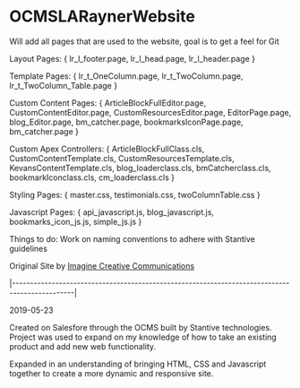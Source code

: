 # OCMSLARaynerWebsite

Will add all pages that are used to the website, goal is to get a feel for Git

Layout Pages: {
lr_l_footer.page, 
lr_l_head.page, 
lr_l_header.page }

Template Pages: {
lr_t_OneColumn.page, 
lr_t_TwoColumn.page,
lr_t_TwoColumn_Table.page }

Custom Content Pages: {
ArticleBlockFullEditor.page,
CustomContentEditor.page,
CustomResourcesEditor.page,
EditorPage.page, 
blog_Editor.page,
bm_catcher.page,
bookmarksIconPage.page, 
bm_catcher.page }

Custom Apex Controllers: {
ArticleBlockFullClass.cls,
CustomContentTemplate.cls,
CustomResourcesTemplate.cls,
KevansContentTemplate.cls, 
blog_loaderclass.cls,
bmCatcherclass.cls,
bookmarkIconclass.cls, 
cm_loaderclass.cls }

Styling Pages: {
master.css,
testimonials.css,
twoColumnTable.css }

Javascript Pages: {
api_javascript.js,
blog_javascript.js,
bookmarks_icon_js.js,
simple_js.js }


Things to do:
Work on naming conventions to adhere with Stantive guidelines



Original Site by 
<a href="http://imaginecreative.com" target="_blank">Imagine Creative Communications</a>


|-----------------------------------------------------------------------------------------------|

2019-05-23

Created on Salesfore through the OCMS built by Stantive technologies. Project was used to expand on my knowledge of how to take an existing product and add new web functionality. 

Expanded in an understanding of bringing HTML, CSS and Javascript together to create a more dynamic and responsive site.

